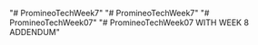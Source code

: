 "# PromineoTechWeek7" 
"# PromineoTechWeek7" 
"# PromineoTechWeek07" 
"# PromineoTechWeek07 WITH WEEK 8 ADDENDUM" 
